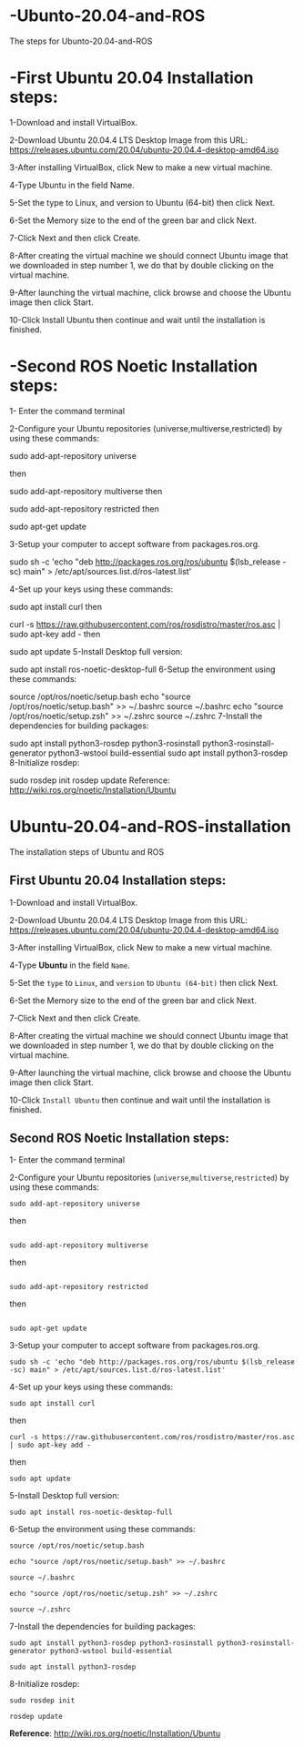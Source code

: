 # -Ubunto-20.04-and-ROS
The steps for Ubunto-20.04-and-ROS
# -First Ubuntu 20.04 Installation steps:
1-Download and install VirtualBox.

2-Download Ubuntu 20.04.4 LTS Desktop Image from this URL: https://releases.ubuntu.com/20.04/ubuntu-20.04.4-desktop-amd64.iso

3-After installing VirtualBox, click New to make a new virtual machine.

4-Type Ubuntu in the field Name.

5-Set the type to Linux, and version to Ubuntu (64-bit) then click Next.

6-Set the Memory size to the end of the green bar and click Next.

7-Click Next and then click Create.

8-After creating the virtual machine we should connect Ubuntu image that we downloaded in step number 1, we do that by double clicking on the virtual machine.

9-After launching the virtual machine, click browse and choose the Ubuntu image then click Start.

10-Click Install Ubuntu then continue and wait until the installation is finished.

# -Second ROS Noetic Installation steps:
1- Enter the command terminal

2-Configure your Ubuntu repositories (universe,multiverse,restricted) by using these commands:

sudo add-apt-repository universe

then


sudo add-apt-repository multiverse
then


sudo add-apt-repository restricted
then


sudo apt-get update

3-Setup your computer to accept software from packages.ros.org.

sudo sh -c 'echo "deb http://packages.ros.org/ros/ubuntu $(lsb_release -sc) main" > /etc/apt/sources.list.d/ros-latest.list'

4-Set up your keys using these commands:

sudo apt install curl 
then

curl -s https://raw.githubusercontent.com/ros/rosdistro/master/ros.asc | sudo apt-key add -
then

sudo apt update
5-Install Desktop full version:

sudo apt install ros-noetic-desktop-full
6-Setup the environment using these commands:

source /opt/ros/noetic/setup.bash
echo "source /opt/ros/noetic/setup.bash" >> ~/.bashrc
source ~/.bashrc
echo "source /opt/ros/noetic/setup.zsh" >> ~/.zshrc
source ~/.zshrc
7-Install the dependencies for building packages:

sudo apt install python3-rosdep python3-rosinstall python3-rosinstall-generator python3-wstool build-essential
sudo apt install python3-rosdep
8-Initialize rosdep:

sudo rosdep init
rosdep update
Reference: http://wiki.ros.org/noetic/Installation/Ubuntu


# Ubuntu-20.04-and-ROS-installation
The installation steps of Ubuntu and ROS

## First Ubuntu 20.04 Installation steps:

1-Download and install VirtualBox.

2-Download Ubuntu 20.04.4 LTS Desktop Image from this URL: https://releases.ubuntu.com/20.04/ubuntu-20.04.4-desktop-amd64.iso

3-After installing VirtualBox, click New to make a new virtual machine.

4-Type **Ubuntu** in the field `Name`.

5-Set the `type` to `Linux`, and `version` to `Ubuntu (64-bit)` then click Next.

6-Set the Memory size to the end of the green bar and click Next.

7-Click Next and then click Create.

8-After creating the virtual machine we should connect Ubuntu image that we downloaded in step number 1, we do that by double clicking on the virtual machine.

9-After launching the virtual machine, click browse and choose the Ubuntu image then click Start.

10-Click  `Install Ubuntu` then continue and wait until the installation is finished.


## Second ROS Noetic Installation steps:
1- Enter the command terminal

2-Configure your Ubuntu repositories (`universe`,`multiverse`,`restricted`) by using these commands:
```
sudo add-apt-repository universe
```

then
```

sudo add-apt-repository multiverse
```

then
```

sudo add-apt-repository restricted
```

then
```

sudo apt-get update
```

3-Setup your computer to accept software from packages.ros.org.

```
sudo sh -c 'echo "deb http://packages.ros.org/ros/ubuntu $(lsb_release -sc) main" > /etc/apt/sources.list.d/ros-latest.list'

```


4-Set up your keys using these commands:

```
sudo apt install curl 
```

then
```
curl -s https://raw.githubusercontent.com/ros/rosdistro/master/ros.asc | sudo apt-key add -
```

then
```
sudo apt update
```

5-Install Desktop full version:

```
sudo apt install ros-noetic-desktop-full
```

6-Setup the environment using these commands:

```
source /opt/ros/noetic/setup.bash
```

```
echo "source /opt/ros/noetic/setup.bash" >> ~/.bashrc
```

```
source ~/.bashrc
```

```
echo "source /opt/ros/noetic/setup.zsh" >> ~/.zshrc
```

```
source ~/.zshrc
```


7-Install the dependencies for building packages:

```
sudo apt install python3-rosdep python3-rosinstall python3-rosinstall-generator python3-wstool build-essential
```

```
sudo apt install python3-rosdep
```

8-Initialize rosdep:

```
sudo rosdep init
```

```
rosdep update
```




**Reference**: http://wiki.ros.org/noetic/Installation/Ubuntu



